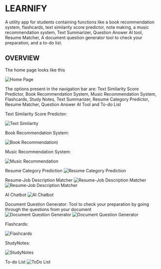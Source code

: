 # LEARNIFY

A utility app for students containing functions like a book recommendation system, flashcards, text similarity score predictor, note making, a music recommendation system, Text Summarizer, Question Answer AI tool, Resume Matcher, A document question generator tool to check your preparation, and a to-do list.

## OVERVIEW
The home page looks like this

![Home Page](https://github.com/Rachit2527/LEARNIFY/blob/master/Home.png?raw=true)

The options present in the navigation bar are: Text Similarity Score Predictor, Book Recommendation System, Music Recommendation System, Flashcards, Study Notes, Text Summarizer, Resume Category Predictor, Resume Matcher, Question Answer AI Tool and To-do List

Text Similarity Score Predictor:

![Text Similarity](https://github.com/Rachit2527/LEARNIFY/blob/master/Screenshot%20(2968).png?raw=true)

Book Recommendation System:

![Book Recommendation)](https://github.com/Rachit2527/LEARNIFY/blob/master/Screenshot%20(2969).png?raw=true)

Music Recommendation System:

![Music Recommendation](https://github.com/Rachit2527/LEARNIFY/blob/master/Screenshot%20(2970).png?raw=true)

Resume Category Prediction
![Resume Category Prediction](https://github.com/Rachit2527/LEARNIFY/blob/master/Screenshot%20(2971).png?raw=true)

Resume-Job Description Matcher
![Resume-Job Description Matcher](https://github.com/Rachit2527/LEARNIFY/blob/master/Screenshot%20(2972).png?raw=true)
![Resume-Job Description Matcher](https://github.com/Rachit2527/LEARNIFY/blob/master/Screenshot%20(2973).png?raw=true)

AI Chatbot
![AI Chatbot](https://github.com/Rachit2527/LEARNIFY/blob/master/Screenshot%20(2974).png?raw=true)

Document Question Generator: Tool to check your preparation by going through the questions from your document
![Document Question Generator](https://github.com/Rachit2527/LEARNIFY/blob/master/Document%20Question%20Answering.png?raw=true)
![Document Question Generator](https://github.com/Rachit2527/LEARNIFY/blob/master/Document%20Ques%20Ans.png?raw=true)


Flashcards:

![Flashcards](https://github.com/Rachit2527/LEARNIFY/blob/master/Screenshot%20(2975).png?raw=true)

StudyNotes:

![StudyNotes](https://github.com/Rachit2527/LEARNIFY/blob/master/Screenshot%20(2976).png?raw=true)

To-do List
![ToDo List](https://github.com/Rachit2527/LEARNIFY/blob/master/Screenshot%20(2977).png?raw=true)

